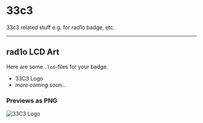 # 33c3
33c3 related stuff e.g. for rad1o badge, etc.

---

## rad1o LCD Art

Here are some ```.lcd```-files for your badge.

* 33C3 Logo
* *more coming soon...*

### Previews as PNG

![33C3 Logo](https://github.com/trailblazr/33c3/raw/master/33c3logo.png "33c3 logo")
